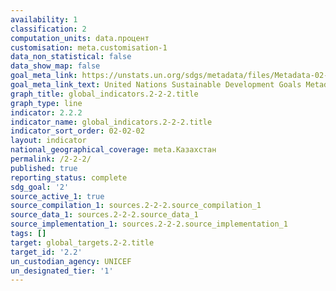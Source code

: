 ```yaml
---
availability: 1
classification: 2
computation_units: data.процент
customisation: meta.customisation-1
data_non_statistical: false
data_show_map: false
goal_meta_link: https://unstats.un.org/sdgs/metadata/files/Metadata-02-02-02a.pdf
goal_meta_link_text: United Nations Sustainable Development Goals Metadata (pdf 232kB)
graph_title: global_indicators.2-2-2.title
graph_type: line
indicator: 2.2.2
indicator_name: global_indicators.2-2-2.title
indicator_sort_order: 02-02-02
layout: indicator
national_geographical_coverage: meta.Казахстан
permalink: /2-2-2/
published: true
reporting_status: complete
sdg_goal: '2'
source_active_1: true
source_compilation_1: sources.2-2-2.source_compilation_1
source_data_1: sources.2-2-2.source_data_1
source_implementation_1: sources.2-2-2.source_implementation_1
tags: []
target: global_targets.2-2.title
target_id: '2.2'
un_custodian_agency: UNICEF
un_designated_tier: '1'
---
```

